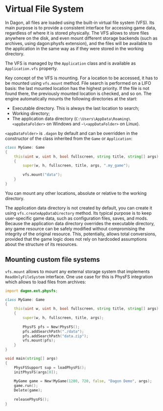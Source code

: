 # Virtual File System

In Dagon, all files are loaded using the built-in virtual file system (VFS). Its main purpose is to provide a consistent interface for accessing game data, regardless of where it is stored physically. The VFS allows to store files anywhere on the disk, and even mount different storage backends (such as archives, using dagon:physfs extension), and the files will be available to the application in the same way as if they were stored in the working directory.

The VFS is managed by the `Application` class and is available as `Application.vfs` property.

Key concept of the VFS is mounting. For a location to be accessed, it has to be mounted using `vfs.mount` method. File search is performed on a LIFO basis: the last mounted location has the highest priority. If the file is not found there, the previously mounted location is checked, and so on. The engine automatically mounts the following directories at the start:
- Executable directory. This is always the last location to search;
- Working directory;
- The application data directory (`C:\Users\AppData\Roaming\<appDataFolder>` on Windows and `~\<appDataFolder>` on Linux).

`<appDataFolder>` is `.dagon` by default and can be overridden in the constructor of the class inherited from the `Game` or `Application`:

```d
class MyGame: Game
{
    this(uint w, uint h, bool fullscreen, string title, string[] args)
    {
        super(w, h, fullscreen, title, args, ".my_game");
        
        vfs.mount("data");
    }
}
```

You can mount any other locations, absolute or relative to the working directory.

The application data directory is not created by default, you can create it using `vfs.createAppDataDirectory` method. Its typical purpose is to keep user-specific game data, such as configuration files, saves, and mods. Because the application data directory overrides the executable directory, any game resource can be safely modified without compromising the integrity of the original resource. This, potentially, allows total conversions, provided that the game logic does not rely on hardcoded assumptions about the structure of its resources.

## Mounting custom file systems

`vfs.mount` allows to mount any external storage system that implements `ReadOnlyFileSystem` interface. One use case for this is PhysFS integration which allows to load files from archives:

```d
import dagon.ext.physfs;

class MyGame: Game
{
    this(uint w, uint h, bool fullscreen, string title, string[] args)
    {
        super(w, h, fullscreen, title, args);
        
        PhysFS pfs = New!PhysFS();
        pfs.addSearchPath("./data");
        pfs.addSearchPath("data.zip");
        vfs.mount(pfs);
    }
}

void main(string[] args)
{
    PhysFSSupport sup = loadPhysFS();
    initPhysFS(args[0]);
    
    MyGame game = New!MyGame(1280, 720, false, "Dagon Demo", args);
    game.run();
    Delete(game);
    
    releasePhysFS();
}
```
